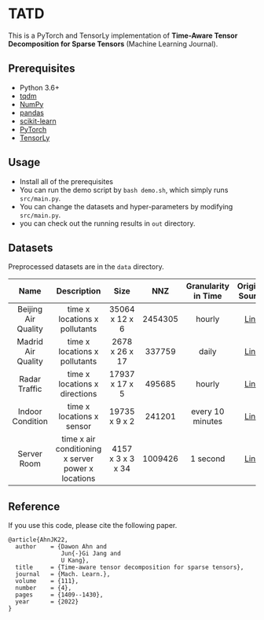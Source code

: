 # TATD

This is a PyTorch and TensorLy implementation of **Time-Aware Tensor Decomposition for Sparse Tensors** (Machine Learning Journal).<br>


## Prerequisites

- Python 3.6+
- [tqdm](https://tqdm.github.io)
- [NumPy](https://numpy.org)
- [pandas](https://pandas.pydata.org/)
- [scikit-learn](https://scikit-learn.org/)
- [PyTorch](https://pytorch.org/)
- [TensorLy](http://tensorly.org/stable/index.html)


## Usage

- Install all of the prerequisites
- You can run the demo script by `bash demo.sh`, which simply runs `src/main.py`.
- You can change the datasets and hyper-parameters by modifying `src/main.py`.
- you can check out the running results in `out` directory.


## Datasets
Preprocessed datasets are in the `data` directory.

|         Name        |          Description          |      Size      |   NNZ  | Granularity in Time |                                    Original Source                                   |
|:-------------------:|:-----------------------------:|:--------------:|:------:|:-------------------:|:------------------------------------------------------------------------------------:|
| Beijing Air Quality | time x locations x pollutants | 35064 x 12 x 6 | 2454305 | hourly              | [Link](https://archive.ics.uci.edu/ml/datasets/Beijing+Multi-Site+Air-Quality+Datal) |
| Madrid Air Quality  | time x locations x pollutants | 2678 x 26 x 17 | 337759  | daily               | [Link](https://www.kaggle.com/decide-soluciones/air-quality-madrid)                  |
| Radar Traffic       | time x locations x directions | 17937 x 17 x 5 | 495685  | hourly              | [Link](https://www.kaggle.com/vinayshanbhag/radar-traffic-data)                      |
| Indoor Condition    | time x locations x sensor     | 19735 x 9 x 2  | 241201  | every 10 minutes    | [Link](https://archive.ics.uci.edu/ml/datasets/Appliances+energy+prediction)         |
| Server Room         | time x air conditioning x server power x locations  | 4157 x 3 x 3 x 34  | 1009426 | 1 second    | [Link](https://zenodo.org/record/3610078#.XlNpAigzaM8)                                 |

## Reference

If you use this code, please cite the following paper.

```
@article{AhnJK22,
  author    = {Dawon Ahn and
               Jun{-}Gi Jang and
               U Kang},
  title     = {Time-aware tensor decomposition for sparse tensors},
  journal   = {Mach. Learn.},
  volume    = {111},
  number    = {4},
  pages     = {1409--1430},
  year      = {2022}
}
```
